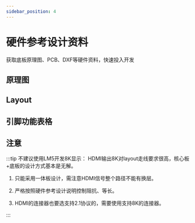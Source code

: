 ```yaml
---
sidebar_position: 4
---
```


# 硬件参考设计资料

获取底板原理图、PCB、DXF等硬件资料，快速投入开发

## 原理图

## Layout

## 引脚功能表格

## 注意

:::tip
不建议使用LM5开发8K显示：
HDMI输出8K对layout走线要求很高，核心板+底板的设计方式基本是无解。

1. 只能采用一体板设计，需注意HDMI信号整个路径不能有换层。

2. 严格按照硬件参考设计说明控制阻抗、等长。

3. HDMI的连接器也要选支持2.1协议的，需要使用支持8K的连接器。

:::